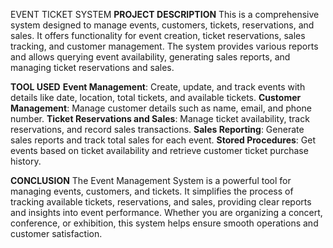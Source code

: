 EVENT TICKET SYSTEM 
**PROJECT DESCRIPTION**
This is a comprehensive system designed to manage events, customers, tickets, reservations, and sales. It offers functionality for event creation, ticket reservations, sales tracking, and customer management. The system provides various reports and allows querying event availability, generating sales reports, and managing ticket reservations and sales.

**TOOL USED**
**Event Management**: Create, update, and track events with details like date, location, total tickets, and available tickets.
**Customer Management**: Manage customer details such as name, email, and phone number.
**Ticket Reservations and Sales**: Manage ticket availability, track reservations, and record sales transactions.
**Sales Reporting**: Generate sales reports and track total sales for each event.
**Stored Procedures**: Get events based on ticket availability and retrieve customer ticket purchase history.

**CONCLUSION**
The Event Management System is a powerful tool for managing events, customers, and tickets. It simplifies the process of tracking available tickets, reservations, and sales, providing clear reports and insights into event performance. Whether you are organizing a concert, conference, or exhibition, this system helps ensure smooth operations and customer satisfaction.

